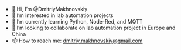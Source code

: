 - 👋 Hi, I’m @DmitriyMakhnovskiy
- 👀 I’m interested in lab automation projects
- 🌱 I’m currently learning Python, Node-Red, and MQTT
- 💞️ I’m looking to collaborate on lab automation project in Europe and China
- 📫 How to reach me: dmitriy.makhnovskiy@gmail.com

<!---
DmitriyMakhnovskiy/DmitriyMakhnovskiy is a ✨ special ✨ repository because its `README.md` (this file) appears on your GitHub profile.
You can click the Preview link to take a look at your changes.
--->

